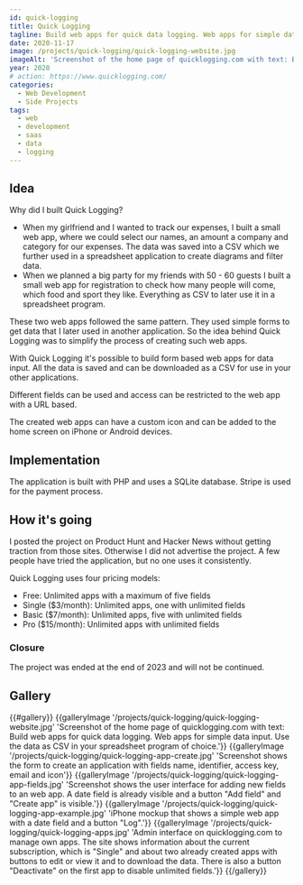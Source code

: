 ```yaml
---
id: quick-logging
title: Quick Logging
tagline: Build web apps for quick data logging. Web apps for simple data input. Use the data as CSV in your spreadsheet program of choice.
date: 2020-11-17
image: /projects/quick-logging/quick-logging-website.jpg
imageAlt: 'Screenshot of the home page of quicklogging.com with text: Build web apps for quick data logging. Web apps for simple data input. Use the data as CSV in your spreadsheet program of choice.'
year: 2020
# action: https://www.quicklogging.com/
categories:
  - Web Development
  - Side Projects
tags:
  - web
  - development
  - saas
  - data
  - logging
---
```


## Idea

Why did I built Quick Logging? 

* When my girlfriend and I wanted to track our expenses, I built a small web app, where we could select our names, an amount a company and category for our expenses. The data was saved into a CSV which we further used in a spreadsheet application to create diagrams and filter data.
* When we planned a big party for my friends with 50 - 60 guests I built a small web app for registration to check how many people will come, which food and sport they like. Everything as CSV to later use it in a spreadsheet program.

These two web apps followed the same pattern. They used simple forms to get data that I later used in another application. So the idea behind Quick Logging was to simplify the process of creating such web apps.

With Quick Logging it's possible to build form based web apps for data input. All the data is saved and can be downloaded as a CSV for use in your other applications.

Different fields can be used and access can be restricted to the web app with a URL based.

The created web apps can have a custom icon and can be added to the home screen on iPhone or Android devices.

## Implementation

The application is built with PHP and uses a SQLite database. Stripe is used for the payment process.

## How it's going

I posted the project on Product Hunt and Hacker News without getting traction from those sites. Otherwise I did not advertise the project. A few people have tried the application, but no one uses it consistently.

Quick Logging uses four pricing models:

* Free: Unlimited apps with a maximum of five fields
* Single ($3/month): Unlimited apps, one with unlimited fields
* Basic ($7/month): Unlimited apps, five with unlimited fields
* Pro ($15/month): Unlimited apps with unlimited fields

### Closure

The project was ended at the end of 2023 and will not be continued.


## Gallery

{{#gallery}}
  {{galleryImage '/projects/quick-logging/quick-logging-website.jpg' 'Screenshot of the home page of quicklogging.com with text: Build web apps for quick data logging. Web apps for simple data input. Use the data as CSV in your spreadsheet program of choice.'}}
  {{galleryImage '/projects/quick-logging/quick-logging-app-create.jpg' 'Screenshot shows the form to create an application with fields name, identifier, access key, email and icon'}}
  {{galleryImage '/projects/quick-logging/quick-logging-app-fields.jpg' 'Screenshot shows the user interface for adding new fields to an web app. A date field is already visible and a button "Add field" and "Create app" is visible.'}}
  {{galleryImage '/projects/quick-logging/quick-logging-app-example.jpg' 'iPhone mockup that shows a simple web app with a date field and a button "Log".'}}
  {{galleryImage '/projects/quick-logging/quick-logging-apps.jpg' 'Admin interface on quicklogging.com to manage own apps. The site shows information about the current subscription, which is "Single" and about two already created apps with buttons to edit or view it and to download the data. There is also a button "Deactivate" on the first app to disable unlimited fields.'}}
{{/gallery}}
